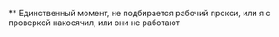 ** Единственный момент, не подбирается рабочий прокси, или я с проверкой накосячил, или они не работают
